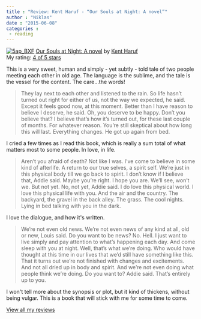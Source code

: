 ```yaml
---
title : "Review: Kent Haruf - “Our Souls at Night: A novel”"
author : "Niklas"
date : "2015-06-08"
categories : 
 - reading
---
```


[![5ap_BXF](https://niklasblog.com/wp-content/5ap_BXF.jpg)](https://niklasblog.com/wp-content/5ap_BXF.jpg) [Our Souls at Night: A novel](http://www.goodreads.com/book/show/23602562) by [Kent Haruf](http://www.goodreads.com/author/show/16266)  
My rating: [4 of 5 stars](http://www.goodreads.com/review/show/1291873714)  
  
This is a very sweet, human and simply - yet subtly - told tale of two people meeting each other in old age. The language is the sublime, and the tale is the vessel for the content. The care...the words!

> They lay next to each other and listened to the rain. So life hasn’t turned out right for either of us, not the way we expected, he said. Except it feels good now, at this moment. Better than I have reason to believe I deserve, he said. Oh, you deserve to be happy. Don’t you believe that? I believe that’s how it’s turned out, for these last couple of months. For whatever reason. You’re still skeptical about how long this will last. Everything changes. He got up again from bed.

I cried a few times as I read this book, which is really a sum total of what matters most to some people. In love, in life.

> Aren’t you afraid of death? Not like I was. I’ve come to believe in some kind of afterlife. A return to our true selves, a spirit self. We’re just in this physical body till we go back to spirit. I don’t know if I believe that, Addie said. Maybe you’re right. I hope you are. We’ll see, won’t we. But not yet. No, not yet, Addie said. I do love this physical world. I love this physical life with you. And the air and the country. The backyard, the gravel in the back alley. The grass. The cool nights. Lying in bed talking with you in the dark.

I love the dialogue, and how it's written.

> We’re not even old news. We’re not even news of any kind at all, old or new, Louis said. Do you want to be news? No. Hell. I just want to live simply and pay attention to what’s happening each day. And come sleep with you at night. Well, that’s what we’re doing. Who would have thought at this time in our lives that we’d still have something like this. That it turns out we’re not finished with changes and excitements. And not all dried up in body and spirit. And we’re not even doing what people think we’re doing. Do you want to? Addie said. That’s entirely up to you.

I won't tell more about the synopsis or plot, but it kind of thickens, without being vulgar. This is a book that will stick with me for some time to come.  
  
[View all my reviews](http://www.goodreads.com/review/show/1291873714)
